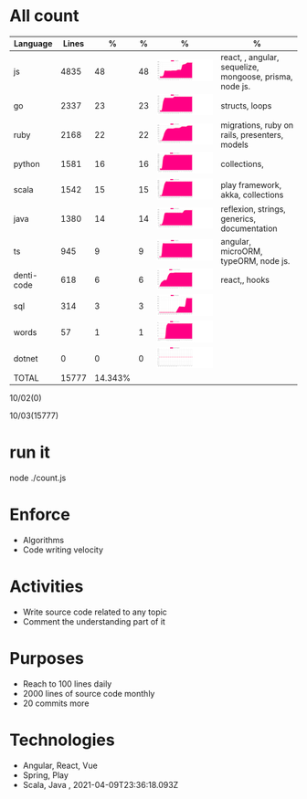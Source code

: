 # All count
|Language|Lines|%|%|%|%|
|----------|-------|--------|--------|--------|--------|
|js|4835|48|48|![js](https://raw.githubusercontent.com/kapit4n/l-10000-dev/master/js.png)|react, , angular, sequelize, mongoose, prisma, node js.|
|go|2337|23|23|![go](https://raw.githubusercontent.com/kapit4n/l-10000-dev/master/go.png)|structs, loops|
|ruby|2168|22|22|![ruby](https://raw.githubusercontent.com/kapit4n/l-10000-dev/master/ruby.png)|migrations, ruby on rails, presenters, models|
|python|1581|16|16|![python](https://raw.githubusercontent.com/kapit4n/l-10000-dev/master/python.png)|collections, |
|scala|1542|15|15|![scala](https://raw.githubusercontent.com/kapit4n/l-10000-dev/master/scala.png)|play framework, akka, collections|
|java|1380|14|14|![java](https://raw.githubusercontent.com/kapit4n/l-10000-dev/master/java.png)|reflexion, strings, generics, documentation|
|ts|945|9|9|![ts](https://raw.githubusercontent.com/kapit4n/l-10000-dev/master/ts.png)|angular, microORM, typeORM, node js.|
|denti-code|618|6|6|![denti-code](https://raw.githubusercontent.com/kapit4n/l-10000-dev/master/denti-code.png)|react,, hooks|
|sql|314|3|3|![sql](https://raw.githubusercontent.com/kapit4n/l-10000-dev/master/sql.png)||
|words|57|1|1|![words](https://raw.githubusercontent.com/kapit4n/l-10000-dev/master/words.png)||
|dotnet|0|0|0|![dotnet](https://raw.githubusercontent.com/kapit4n/l-10000-dev/master/dotnet.png)||
|TOTAL|15777|14.343%|
10/02(0)

10/03(15777)


# run it
node ./count.js
    
# Enforce
* Algorithms
* Code writing velocity

# Activities
* Write source code related to any topic
* Comment the understanding part of it
    
# Purposes
* Reach to 100 lines daily
* 2000 lines of source code monthly
* 20 commits more

# Technologies
* Angular, React, Vue
* Spring, Play
* Scala, Java
, 2021-04-09T23:36:18.093Z
